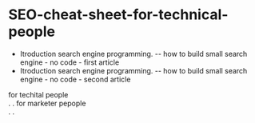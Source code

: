 # SEO-cheat-sheet-for-technical-people

- Itroduction search engine programming. -- how to build small search engine - no code - first article
- Itroduction search engine programming. -- how to build small search engine - no code  -  second article

for techital people  
.
.
for marketer pepople  
.
.
